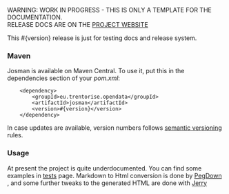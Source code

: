 <p class="josman-to-strip">
WARNING: WORK IN PROGRESS - THIS IS ONLY A TEMPLATE FOR THE DOCUMENTATION. <br/>
RELEASE DOCS ARE ON THE <a href="http://opendatatrentino.github.io/josman/" target="_blank">PROJECT WEBSITE</a>
</p>

This #{version} release is just for testing docs and release system.

### Maven

Josman is available on Maven Central. To use it, put this in the dependencies section of your _pom.xml_:

```
    <dependency>
        <groupId>eu.trentorise.opendata</groupId>
        <artifactId>josman</artifactId>
        <version>#{version}</version>            
    </dependency>
```

In case updates are available, version numbers follows <a href="http://semver.org/" target="_blank">semantic versioning</a> rules.

### Usage

At present the project is quite underdocumented. You can find some examples in [tests](tests.md) page. Markdown to Html conversion is done by <a href="https://github.com/sirthias/pegdown" target="_blank"> PegDown </a>, and some further tweaks to the generated HTML are done with <a href="http://jodd.org/doc/jerry" target="_blank"> Jerry</a>